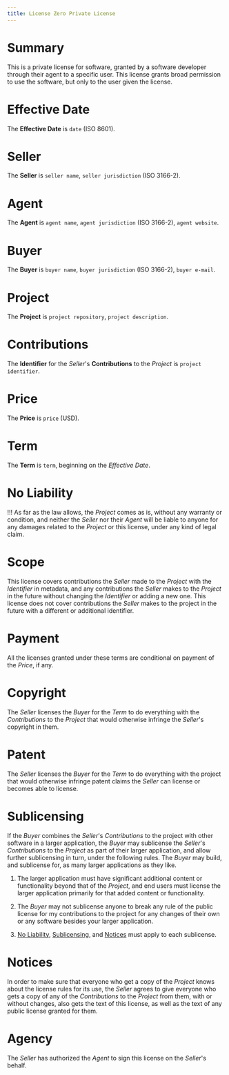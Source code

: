 ```yaml
---
title: License Zero Private License
---
```


# Summary

This is a private license for software, granted by a software developer through their agent to a specific user.  This license grants broad permission to use the software, but only to the user given the license.

# Effective Date

The **Effective Date** is `date` (ISO 8601).

# Seller

The **Seller** is `seller name`, `seller jurisdiction` (ISO 3166-2).

# Agent

The **Agent** is `agent name`, `agent jurisdiction` (ISO 3166-2), `agent website`.

# Buyer

The **Buyer** is `buyer name`, `buyer jurisdiction` (ISO 3166-2), `buyer e-mail`.

# Project

The **Project** is `project repository`, `project description`.

# Contributions

The **Identifier** for the _Seller_'s **Contributions** to the _Project_ is `project identifier`.

# Price

The **Price** is `price` (USD).

# Term

The **Term** is `term`, beginning on the _Effective Date_.

# No Liability

!!! As far as the law allows, the _Project_ comes as is, without any warranty or condition, and neither the _Seller_ nor their _Agent_ will be liable to anyone for any damages related to the _Project_ or this license, under any kind of legal claim.

# Scope

This license covers contributions the _Seller_ made to the _Project_ with the _Identifier_ in metadata, and any contributions the _Seller_ makes to the _Project_ in the future without changing the _Identifier_ or adding a new one.  This license does not cover contributions the _Seller_ makes to the project in the future with a different or additional identifier.

# Payment

All the licenses granted under these terms are conditional on payment of the _Price_, if any.

# Copyright

The _Seller_ licenses the _Buyer_ for the _Term_ to do everything with the _Contributions_ to the _Project_ that would otherwise infringe the _Seller_'s copyright in them.

# Patent

The _Seller_ licenses the _Buyer_ for the _Term_ to do everything with the project that would otherwise infringe patent claims the _Seller_ can license or becomes able to license.

# Sublicensing

If the _Buyer_ combines the _Seller_'s _Contributions_ to the project with other software in a larger application, the _Buyer_ may sublicense the _Seller_'s _Contributions_ to the _Project_ as part of their larger application, and allow further sublicensing in turn, under the following rules.  The _Buyer_ may build, and sublicense for, as many larger applications as they like.

1.  The larger application must have significant additional content or functionality beyond that of the _Project_, and end users must license the larger application primarily for that added content or functionality.

2.  The _Buyer_ may not sublicense anyone to break any rule of the public license for my contributions to the project for any changes of their own or any software besides your larger application.

3.  [No Liability](#no-liability), [Sublicensing](#sublicensing), and [Notices](#notices) must apply to each sublicense.

# Notices

In order to make sure that everyone who get a copy of the _Project_ knows about the license rules for its use, the _Seller_ agrees to give everyone who gets a copy of any of the _Contributions_ to the _Project_ from them, with or without changes, also gets the text of this license, as well as the text of any public license granted for them.

# Agency

The _Seller_ has authorized the _Agent_ to sign this license on the _Seller_'s behalf.
